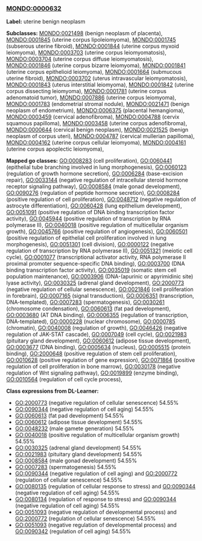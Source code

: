 
### [MONDO:0000632](http://purl.obolibrary.org/obo/MONDO_0000632)
**Label:** uterine benign neoplasm

**Subclasses:** [MONDO:0021498](http://purl.obolibrary.org/obo/MONDO_0021498) (benign neoplasm of placenta), [MONDO:0001845](http://purl.obolibrary.org/obo/MONDO_0001845) (uterine corpus lipoleiomyoma), [MONDO:0001745](http://purl.obolibrary.org/obo/MONDO_0001745) (subserous uterine fibroid), [MONDO:0001844](http://purl.obolibrary.org/obo/MONDO_0001844) (uterine corpus myxoid leiomyoma), [MONDO:0003703](http://purl.obolibrary.org/obo/MONDO_0003703) (uterine corpus leiomyomatosis), [MONDO:0003704](http://purl.obolibrary.org/obo/MONDO_0003704) (uterine corpus diffuse leiomyomatosis), [MONDO:0001846](http://purl.obolibrary.org/obo/MONDO_0001846) (uterine corpus bizarre leiomyoma), [MONDO:0001841](http://purl.obolibrary.org/obo/MONDO_0001841) (uterine corpus epithelioid leiomyoma), [MONDO:0001664](http://purl.obolibrary.org/obo/MONDO_0001664) (submucous uterine fibroid), [MONDO:0003702](http://purl.obolibrary.org/obo/MONDO_0003702) (uterus intravascular leiomyomatosis), [MONDO:0001843](http://purl.obolibrary.org/obo/MONDO_0001843) (uterus interstitial leiomyoma), [MONDO:0001842](http://purl.obolibrary.org/obo/MONDO_0001842) (uterine corpus dissecting leiomyoma), [MONDO:0001781](http://purl.obolibrary.org/obo/MONDO_0001781) (uterine corpus adenomatoid tumor), [MONDO:0007886](http://purl.obolibrary.org/obo/MONDO_0007886) (uterine corpus leiomyoma), [MONDO:0001783](http://purl.obolibrary.org/obo/MONDO_0001783) (endometrial stromal nodule), [MONDO:0021471](http://purl.obolibrary.org/obo/MONDO_0021471) (benign neoplasm of endometrium), [MONDO:0006375](http://purl.obolibrary.org/obo/MONDO_0006375) (placental hemangioma), [MONDO:0003459](http://purl.obolibrary.org/obo/MONDO_0003459) (cervical adenofibroma), [MONDO:0004788](http://purl.obolibrary.org/obo/MONDO_0004788) (cervix squamous papilloma), [MONDO:0003458](http://purl.obolibrary.org/obo/MONDO_0003458) (uterine corpus adenofibroma), [MONDO:0000644](http://purl.obolibrary.org/obo/MONDO_0000644) (cervical benign neoplasm), [MONDO:0021525](http://purl.obolibrary.org/obo/MONDO_0021525) (benign neoplasm of corpus uteri), [MONDO:0004787](http://purl.obolibrary.org/obo/MONDO_0004787) (cervical mullerian papilloma), [MONDO:0004162](http://purl.obolibrary.org/obo/MONDO_0004162) (uterine corpus cellular leiomyoma), [MONDO:0004161](http://purl.obolibrary.org/obo/MONDO_0004161) (uterine corpus apoplectic leiomyoma), 

**Mapped go classes:** [GO:0008283](http://purl.obolibrary.org/obo/GO_0008283) (cell proliferation), [GO:0060441](http://purl.obolibrary.org/obo/GO_0060441) (epithelial tube branching involved in lung morphogenesis), [GO:0060123](http://purl.obolibrary.org/obo/GO_0060123) (regulation of growth hormone secretion), [GO:0006284](http://purl.obolibrary.org/obo/GO_0006284) (base-excision repair), [GO:0033144](http://purl.obolibrary.org/obo/GO_0033144) (negative regulation of intracellular steroid hormone receptor signaling pathway), [GO:0008584](http://purl.obolibrary.org/obo/GO_0008584) (male gonad development), [GO:0090276](http://purl.obolibrary.org/obo/GO_0090276) (regulation of peptide hormone secretion), [GO:0008284](http://purl.obolibrary.org/obo/GO_0008284) (positive regulation of cell proliferation), [GO:0048712](http://purl.obolibrary.org/obo/GO_0048712) (negative regulation of astrocyte differentiation), [GO:0060428](http://purl.obolibrary.org/obo/GO_0060428) (lung epithelium development), [GO:0051091](http://purl.obolibrary.org/obo/GO_0051091) (positive regulation of DNA binding transcription factor activity), [GO:0045944](http://purl.obolibrary.org/obo/GO_0045944) (positive regulation of transcription by RNA polymerase II), [GO:0040018](http://purl.obolibrary.org/obo/GO_0040018) (positive regulation of multicellular organism growth), [GO:0045766](http://purl.obolibrary.org/obo/GO_0045766) (positive regulation of angiogenesis), [GO:0060501](http://purl.obolibrary.org/obo/GO_0060501) (positive regulation of epithelial cell proliferation involved in lung morphogenesis), [GO:0051301](http://purl.obolibrary.org/obo/GO_0051301) (cell division), [GO:0000122](http://purl.obolibrary.org/obo/GO_0000122) (negative regulation of transcription by RNA polymerase II), [GO:0051321](http://purl.obolibrary.org/obo/GO_0051321) (meiotic cell cycle), [GO:0001077](http://purl.obolibrary.org/obo/GO_0001077) (transcriptional activator activity, RNA polymerase II proximal promoter sequence-specific DNA binding), [GO:0003700](http://purl.obolibrary.org/obo/GO_0003700) (DNA binding transcription factor activity), [GO:0035019](http://purl.obolibrary.org/obo/GO_0035019) (somatic stem cell population maintenance), [GO:0003906](http://purl.obolibrary.org/obo/GO_0003906) (DNA-(apurinic or apyrimidinic site) lyase activity), [GO:0030325](http://purl.obolibrary.org/obo/GO_0030325) (adrenal gland development), [GO:2000773](http://purl.obolibrary.org/obo/GO_2000773) (negative regulation of cellular senescence), [GO:0021846](http://purl.obolibrary.org/obo/GO_0021846) (cell proliferation in forebrain), [GO:0007165](http://purl.obolibrary.org/obo/GO_0007165) (signal transduction), [GO:0006351](http://purl.obolibrary.org/obo/GO_0006351) (transcription, DNA-templated), [GO:0007283](http://purl.obolibrary.org/obo/GO_0007283) (spermatogenesis), [GO:0030261](http://purl.obolibrary.org/obo/GO_0030261) (chromosome condensation), [GO:0060613](http://purl.obolibrary.org/obo/GO_0060613) (fat pad development), [GO:0003680](http://purl.obolibrary.org/obo/GO_0003680) (AT DNA binding), [GO:0006355](http://purl.obolibrary.org/obo/GO_0006355) (regulation of transcription, DNA-templated), [GO:0000228](http://purl.obolibrary.org/obo/GO_0000228) (nuclear chromosome), [GO:0000785](http://purl.obolibrary.org/obo/GO_0000785) (chromatin), [GO:0040008](http://purl.obolibrary.org/obo/GO_0040008) (regulation of growth), [GO:0046426](http://purl.obolibrary.org/obo/GO_0046426) (negative regulation of JAK-STAT cascade), [GO:0007049](http://purl.obolibrary.org/obo/GO_0007049) (cell cycle), [GO:0021983](http://purl.obolibrary.org/obo/GO_0021983) (pituitary gland development), [GO:0060612](http://purl.obolibrary.org/obo/GO_0060612) (adipose tissue development), [GO:0003677](http://purl.obolibrary.org/obo/GO_0003677) (DNA binding), [GO:0005634](http://purl.obolibrary.org/obo/GO_0005634) (nucleus), [GO:0005515](http://purl.obolibrary.org/obo/GO_0005515) (protein binding), [GO:2000648](http://purl.obolibrary.org/obo/GO_2000648) (positive regulation of stem cell proliferation), [GO:0010628](http://purl.obolibrary.org/obo/GO_0010628) (positive regulation of gene expression), [GO:0071864](http://purl.obolibrary.org/obo/GO_0071864) (positive regulation of cell proliferation in bone marrow), [GO:0030178](http://purl.obolibrary.org/obo/GO_0030178) (negative regulation of Wnt signaling pathway), [GO:0019899](http://purl.obolibrary.org/obo/GO_0019899) (enzyme binding), [GO:0010564](http://purl.obolibrary.org/obo/GO_0010564) (regulation of cell cycle process), 

**Class expressions from DL-Learner:**

- [GO:2000773](http://purl.obolibrary.org/obo/GO_2000773) (negative regulation of cellular senescence) 54.55%
- [GO:0090344](http://purl.obolibrary.org/obo/GO_0090344) (negative regulation of cell aging) 54.55%
- [GO:0060613](http://purl.obolibrary.org/obo/GO_0060613) (fat pad development) 54.55%
- [GO:0060612](http://purl.obolibrary.org/obo/GO_0060612) (adipose tissue development) 54.55%
- [GO:0048232](http://purl.obolibrary.org/obo/GO_0048232) (male gamete generation) 54.55%
- [GO:0040018](http://purl.obolibrary.org/obo/GO_0040018) (positive regulation of multicellular organism growth) 54.55%
- [GO:0030325](http://purl.obolibrary.org/obo/GO_0030325) (adrenal gland development) 54.55%
- [GO:0021983](http://purl.obolibrary.org/obo/GO_0021983) (pituitary gland development) 54.55%
- [GO:0008584](http://purl.obolibrary.org/obo/GO_0008584) (male gonad development) 54.55%
- [GO:0007283](http://purl.obolibrary.org/obo/GO_0007283) (spermatogenesis) 54.55%
- [GO:0090344](http://purl.obolibrary.org/obo/GO_0090344) (negative regulation of cell aging) and [GO:2000772](http://purl.obolibrary.org/obo/GO_2000772) (regulation of cellular senescence) 54.55%
- [GO:0080135](http://purl.obolibrary.org/obo/GO_0080135) (regulation of cellular response to stress) and [GO:0090344](http://purl.obolibrary.org/obo/GO_0090344) (negative regulation of cell aging) 54.55%
- [GO:0080134](http://purl.obolibrary.org/obo/GO_0080134) (regulation of response to stress) and [GO:0090344](http://purl.obolibrary.org/obo/GO_0090344) (negative regulation of cell aging) 54.55%
- [GO:0051093](http://purl.obolibrary.org/obo/GO_0051093) (negative regulation of developmental process) and [GO:2000772](http://purl.obolibrary.org/obo/GO_2000772) (regulation of cellular senescence) 54.55%
- [GO:0051093](http://purl.obolibrary.org/obo/GO_0051093) (negative regulation of developmental process) and [GO:0090342](http://purl.obolibrary.org/obo/GO_0090342) (regulation of cell aging) 54.55%


